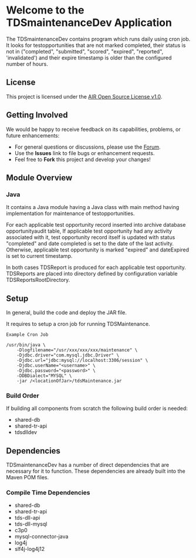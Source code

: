 # Welcome to the TDSmaintenanceDev Application

The TDSmaintenanceDev contains program which runs daily using cron job. It looks for testopportunities that are not marked completed, their status is not in ("completed", "submitted", "scored", "expired", "reported", 'invalidated') and their expire timestamp is older than the configured number of hours.


## License ##
This project is licensed under the [AIR Open Source License v1.0](http://www.smarterapp.org/documents/American_Institutes_for_Research_Open_Source_Software_License.pdf).

## Getting Involved ##
We would be happy to receive feedback on its capabilities, problems, or future enhancements:

* For general questions or discussions, please use the [Forum](forum_link_here).
* Use the **Issues** link to file bugs or enhancement requests.
* Feel free to **Fork** this project and develop your changes!

## Module Overview

### Java

It contains a Java module having a Java class with main method having implementation for maintenance of testopportunities.

For each applicable test opportunity record inserted into archive database opportunityaudit table, If applicable test opportunity had any activity associated with it, test opportunity record itself is updated with status "completed" and date completed is set to the date of the last activity. Otherwise, applicable test opportunity is marked "expired" and dateExpired is set to current timestamp.

In both cases TDSReport is produced for each applicable test opportunity. TDSReports are placed into directory defined by configuration variable TDSReportsRootDirectory. 

## Setup
In general, build the code and deploy the JAR file.

It requires to setup a cron job for running TDSMaintenance.

```
Example Cron Job

/usr/bin/java \
    -Dlogfilename="/usr/xxx/xxx/xxx/maintenance" \
    -Djdbc.driver="com.mysql.jdbc.Driver" \
    -Djdbc.url="jdbc:mysql://localhost:3306/session" \
    -Djdbc.userName="<username>" \
    -Djdbc.password="<password>" \
    -DDBDialect="MYSQL" \
    -jar /<locationOfJar>/tdsMaintenance.jar

```

### Build Order

If building all components from scratch the following build order is needed:

* shared-db
* shared-tr-api
* tdsdlldev

## Dependencies
TDSmaintenanceDev has a number of direct dependencies that are necessary for it to function.  These dependencies are already built into the Maven POM files.

### Compile Time Dependencies
* shared-db
* shared-tr-api
* tds-dll-api
* tds-dll-mysql
* c3p0
* mysql-connector-java
* log4j
* slf4j-log4j12